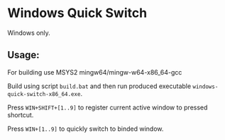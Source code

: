 # Windows Quick Switch

Windows only.

## Usage:

For building use MSYS2 mingw64/mingw-w64-x86_64-gcc

Build using script ```build.bat``` and then run produced executable ```windows-quick-switch-x86_64.exe```.

Press ```WIN+SHIFT+[1..9]``` to register current active window to pressed shortcut.

Press ```WIN+[1..9]``` to quickly switch to binded window.
